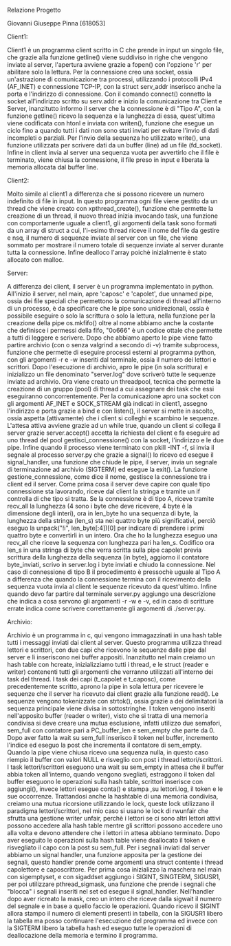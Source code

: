 Relazione Progetto 

Giovanni Giuseppe Pinna [618053]

Client1:

Client1 è un programma client scritto in C che prende in input un singolo file, che grazie alla funzione getline() viene suddiviso in righe che vengono inviate al server, l'apertura avviene grazie a fopen() con l'opzione 'r' per abilitare solo la lettura. Per la connessione creo una socket, ossia un'astrazione di comunicazione tra processi, utilizzando i protocolli IPv4 (AF_INET) e connessione TCP-IP, con la struct serv_addr inserisco anche la porta e l'indirizzo di connessione. Con il comando connect() connetto la socket all'indirizzo scritto su serv.addr e inizio la comunicazione tra Client e Server, inanzitutto informo il server che la connessione è di "Tipo A", con la funzione getline() ricevo la sequenza e la lunghezza di essa, quest'ultima viene codificata con htonl e inviata con writen(), funzione che esegue un ciclo fino a quando tutti i dati non sono stati inviati per evitare l'invio di dati incompleti o parziali. Per l'invio della sequenza ho utilizzato write(), una funzione utilizzata per scrivere dati da un buffer (line) ad un file (fd_socket). Infine in client invia al server una sequenza vuota per avvertirlo che il file è terminato, viene chiusa la connessione, il file preso in input e liberata la memoria allocata dal buffer line.

Client2: 

Molto simile al client1 a differenza che si possono ricevere un numero indefinito di file in input. In questo programma ogni file viene gestito da un thread che viene creato con xpthread_create(), funzione che permette la creazione di un thread, il nuovo thread inizia invocando task, una funzione con comportamente uguale a client1, gli argomenti della task sono formati da un array di struct a cui, l'i-esimo thread riceve il nome del file da gestire e nsq, il numero di sequenze inviate al server con un file, che viene sommato per mostrare il numero totale di sequenze inviate al server durante tutta la connessione. Infine dealloco l'array poichè inizialmente è stato allocato con malloc.

Server:

A differenza dei client, il server è un programma implementato in python. All'inizio il server, nel main, apre 'caposc' e 'capolet', due unnamed pipe, ossia dei file speciali che permettono la comunicazione di thread all'interno di un processo, è da specificare che le pipe sono unidirezionali, ossia è possibile eseguire o solo la scrittura o solo la lettura, nella funzione per la creazione della pipe os.mkfifo() oltre al nome abbiamo anche la costante che definisce i permessi della fifo, "0o666" è un codice ottale che permette a tutti di leggere e scrivere. Dopo che abbiamo aperto le pipe viene fatto partire archivio (con o senza valgrind a secondo di -v) tramite subprocess, funzione che permette di eseguire processi esterni al programma python, con gli argomenti -r e -w inseriti dal terminale, ossia il numero dei lettori e scrittori. Dopo l'esecuzione di archivio, apro le pipe (in sola scrittura) e inizializzo un file denominato "server.log" dove scriverò tutte le sequenze inviate ad archivio. Ora viene creato un threadpool, tecnica che permette la creazione di un gruppo (pool) di thread a cui assegnare dei task che essi eseguiranno concorrentemente. Per la comunicazione apro una socket con gli argomenti AF_INET e SOCK_STREAM già indicati in client1, assegno l'indirizzo e porta grazie a bind e con listen(), il server si mette in ascolto, ossia aspetta (attivamente) che i client si colleghi e scambino le sequenze. L'attesa attiva avviene grazie ad un while true, quando un client si collega il server grazie server.accept() accetta la richiesta del client e fa eseguire ad uno thread del pool gestisci_connessione() con la socket, l'indirizzo e le due pipe. Infine quando il processo viene terminato con pkill -INT -f, si invia il segnale al processo server.py che grazie a signal() lo ricevo ed esegue il signal_handler, una funzione che chiude le pipe, il server, invia un segnale di terminazione ad archivio (SIGTERM) ed esegue la exit(). La funzione gestione_connessione, come dice il nome, gestisce la connessione tra i client ed il server. Come prima cosa il server deve capire con quale tipo connessione sta lavorando, riceve dal client la stringa e tramite un if controlla di che tipo si tratta. Se la connessione è di tipo A, riceve tramite recv_all la lunghezza (4 sono i byte che deve ricevere, 4 byte è la dimensione degli interi), ora in len_byte ho una sequenza di byte, la lunghezza della stringa (len_s) sta nei quattro byte più significativi, perciò eseguo la unpack("!i", len_byte[:4])[0] per indicare di prendere i primi quattro byte e convertirli in un intero. Ora che ho la lunghezza eseguo una recv_all che riceve la sequenza con lunghezza pari ha len_s. Codifico ora len_s in una stringa di byte che verra scritta sulla pipe capolet previa scrittura della lunghezza della sequenza (in byte), aggiorno il contatore byte_inviati, scrivo in server.log i byte inviati e chiudo la connessione. Nel caso di connessione di tipo B il procedimento è pressochè uguale al Tipo A a differenza che quando la connessione termina con il ricevimento della sequenza vuota invia al client le sequenze ricevuto da quest'ultimo. Infine quando devo far partire dal terminale server.py aggiungo una descrizione che indica a cosa servono gli argomenti -r -w e -v, ed in caso di scritture errate indica come scrivere correttamente gli argomenti di ./server.py.

Archivio:

Archivio è un programma in c, qui vengono immagazzinati in una hash table tutti i messaggi inviati dai client al server. Questo programma utilizza thread lettori e scrittori, con due capi che ricevono le sequenze dalle pipe dal server e li inseriscono nei buffer appositi. Inanzitutto nel main creiamo un hash table con hcreate, inizializziamo tutti i thread, e le struct (reader e writer) contenenti tutti gli argomenti che verranno utilizzati all'interno dei task del thread. I task dei capi (t_capolet e t_caposc), come precedentemente scritto, aprono la pipe in sola lettura per ricevere le sequenze che il server ha ricevuto dai client grazie alla funzione read(). Le sequenze vengono tokenizzate con strtok(), ossia grazie a dei delimitatori la sequenza principale viene divisa in sottostringhe. I token vengono inseriti nell'apposito buffer (reader o writer), visto che si tratta di una memoria condivisa si deve creare una mutua esclusione, infatti utilizzo due semafori, sem_full con contatore pari a PC_buffer_len e sem_empty che parte da 0. Dopo aver fatto la wait su sem_full inserisco il token nel buffer, incremento l'indice ed eseguo la post che incrementa il contatore di sem_empty. Quando la pipe viene chiusa ricevo una sequenza nulla, in questo caso riempio il buffer con valori NULL e risveglio con post i thread lettori/scrittori. I task lettori/scrittori eseguono una wait su sem_empty in attesa che il buffer abbia token all'interno, quando vengono svegliati, estraggono il token dal buffer eseguono le operazioni sulla hash table, scrittori inserisce con aggiungi(), invece lettori esegue conta() e stampa ,su lettori.log, il token e le sue occorrenze. Trattandosi anche la hashtable di una memoria condivisa, creiamo una mutua ricorsione utilizzando le lock, queste lock utilizzano il paradigma lettori/scrittori, nel mio caso si usano le lock di rwunfair che sfrutta una gestione writer unfair, perchè i lettori se ci sono altri lettori attivi possono accedere alla hash table mentre gli scrittori possono accedere uno alla volta e devono attendere che i lettori in attesa abbiano terminato. Dopo aver eseguito le operazioni sulla hash table viene deallocato il token e risvegliato il capo con la post su sem_full. Per i segnali inviati dal server abbiamo un signal handler, una funzione apposita per la gestione dei segnali, questo handler prende come argomenti una struct contente i thread capolettore e caposcrittore. Per prima cosa inizializzo la maschera nel main con sigemptyset, e con sigaddset aggiungo i SIGINT, SINGTERM, SIGUSR1, per poi utilizzare pthread_sigmask, una funzione che prende i segnali che "blocca" i segnali inseriti nel set ed esegue il signal_handler. Nell'handler dopo aver ricreato la mask, creo un intero che riceve dalla sigwait il numero del segnale e in base a quello faccio le operazioni. Quando ricevo il SIGINT allora stampo il numero di elementi presenti in tabella, con la SIGUSR1 libero la tabella ma posso continuare l'esecuzione del programma ed invece con la SIGTERM libero la tabella hash ed eseguo tutte le operazioni di deallocazione della memoria e termino il programma.
